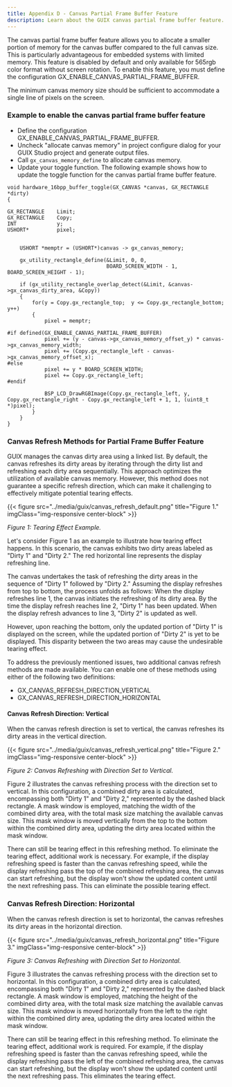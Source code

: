 ```yaml
---
title: Appendix D - Canvas Partial Frame Buffer Feature
description: Learn about the GUIX canvas partial frame buffer feature.
---
```



The canvas partial frame buffer feature allows you to allocate a smaller portion of memory for the canvas buffer compared to the full canvas size. This is particularly advantageous for embedded systems with limited memory. This feature is disabled by default and only available for 565rgb color format without screen rotation. To enable this feature, you must define the configuration GX_ENABLE_CANVAS_PARTIAL_FRAME_BUFFER.

The minimum canvas memory size should be sufficient to accommodate a single line of pixels on the screen.

### Example to enable the canvas partial frame buffer feature

- Define the configuration GX_ENABLE_CANVAS_PARTIAL_FRAME_BUFFER.
- Uncheck "allocate canvas memory" in project configure dialog for your GUIX Studio project and generate output files.
- Call `gx_canvas_memory_define` to allocate canvas memory.
- Update your toggle function. The following example shows how to update the toggle function for the canvas partial frame buffer feature.
```
void hardware_16bpp_buffer_toggle(GX_CANVAS *canvas, GX_RECTANGLE *dirty)
{

GX_RECTANGLE    Limit;
GX_RECTANGLE    Copy;
INT             y;
USHORT*         pixel;


    USHORT *memptr = (USHORT*)canvas -> gx_canvas_memory;

    gx_utility_rectangle_define(&Limit, 0, 0,
                                BOARD_SCREEN_WIDTH - 1, BOARD_SCREEN_HEIGHT - 1);

    if (gx_utility_rectangle_overlap_detect(&Limit, &canvas->gx_canvas_dirty_area, &Copy))
    {
        for(y = Copy.gx_rectangle_top;  y <= Copy.gx_rectangle_bottom; y++)
        {
            pixel = memptr;
       
#if defined(GX_ENABLE_CANVAS_PARTIAL_FRAME_BUFFER)
            pixel += (y - canvas->gx_canvas_memory_offset_y) * canvas->gx_canvas_memory_width;
            pixel += (Copy.gx_rectangle_left - canvas->gx_canvas_memory_offset_x);
#else
            pixel += y * BOARD_SCREEN_WIDTH;
            pixel += Copy.gx_rectangle_left;
#endif
            
            BSP_LCD_DrawRGBImage(Copy.gx_rectangle_left, y, Copy.gx_rectangle_right - Copy.gx_rectangle_left + 1, 1, (uint8_t *)pixel);
        }
    }
}
```

### Canvas Refresh Methods for Partial Frame Buffer Feature

GUIX manages the canvas dirty area using a linked list. By default, the canvas refreshes its dirty areas by iterating through the dirty list and refreshing each dirty area sequentially. This approach optimizes the utilization of available canvas memory. However, this method does not guarantee a specific refresh direction, which can make it challenging to effectively mitigate potential tearing effects.

{{< figure src="../media/guix/canvas_refresh_default.png" title="Figure 1." imgClass="img-responsive center-block" >}}

*Figure 1: Tearing Effect Example.*

Let's consider Figure 1 as an example to illustrate how tearing effect happens. In this scenario, the canvas exhibits two dirty areas labeled as "Dirty 1" and "Dirty 2." The red horizontal line represents the display refreshing line.

The canvas undertakes the task of refreshing the dirty areas in the sequence of "Dirty 1" followed by "Dirty 2." Assuming the display refreshes from top to bottom, the process unfolds as follows: When the display refreshes line 1, the canvas initiates the refreshing of its dirty area. By the time the display refresh reaches line 2, "Dirty 1" has been updated. When the display refresh advances to line 3, "Dirty 2" is updated as well.

However, upon reaching the bottom, only the updated portion of "Dirty 1" is displayed on the screen, while the updated portion of "Dirty 2" is yet to be displayed. This disparity between the two areas may cause the undesirable tearing effect.

To address the previously mentioned issues, two additional canvas refresh methods are made available. You can enable one of these methods using either of the following two definitions:
- GX_CANVAS_REFRESH_DIRECTION_VERTICAL
- GX_CANVAS_REFRESH_DIRECTION_HORIZONTAL

#### Canvas Refresh Direction: Vertical

When the canvas refresh direction is set to vertical, the canvas refreshes its dirty areas in the vertical direction.

{{< figure src="../media/guix/canvas_refresh_vertical.png" title="Figure 2." imgClass="img-responsive center-block" >}}

*Figure 2: Canvas Refreshing with Direction Set to Vertical.*

Figure 2 illustrates the canvas refreshing process with the direction set to vertical. In this configuration, a combined dirty area is calculated, encompassing both "Dirty 1" and "Dirty 2," represented by the dashed black rectangle. A mask window is employed, matching the width of the combined dirty area, with the total mask size matching the available canvas size. This mask window is moved vertically from the top to the bottom within the combined dirty area, updating the dirty area located within the mask window.

There can still be tearing effect in this refreshing method. To eliminate the tearing effect, additional work is necessary. For example, if the display refreshing speed is faster than the canvas refreshing speed, while the display refreshing pass the top of the combined refreshing area, the canvas can start refreshing, but the display won't show the updated content until the next refreshing pass. This can eliminate the possible tearing effect.

### Canvas Refresh Direction: Horizontal

When the canvas refresh direction is set to horizontal, the canvas refreshes its dirty areas in the horizontal direction.

{{< figure src="../media/guix/canvas_refresh_horizontal.png" title="Figure 3." imgClass="img-responsive center-block" >}}

*Figure 3: Canvas Refreshing with Direction Set to Horizontal.*

Figure 3 illustrates the canvas refreshing process with the direction set to horizontal. In this configuration, a combined dirty area is calculated, encompassing both "Dirty 1" and "Dirty 2," represented by the dashed black rectangle. A mask window is employed, matching the height of the combined dirty area, with the total mask size matching the available canvas size. This mask window is moved horizontally from the left to the right within the combined dirty area, updating the dirty area located within the mask window.

There can still be tearing effect in this refreshing method. To eliminate the tearing effect, additional work is required. For example, if the display refreshing speed is faster than the canvas refreshing speed, while the display refreshing pass the left of the combined refreshing area, the canvas can start refreshing, but the display won't show the updated content until the next refreshing pass. This eliminates the tearing effect.